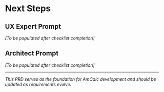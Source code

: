 # Next Steps

## UX Expert Prompt

*[To be populated after checklist completion]*

## Architect Prompt

*[To be populated after checklist completion]*

---

*This PRD serves as the foundation for AmCalc development and should be updated as requirements evolve.* 